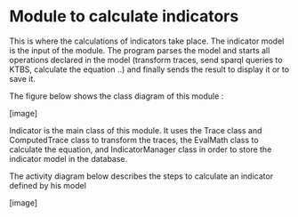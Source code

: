 Module to calculate indicators
========

This is where the calculations of indicators take place. The indicator model is the input of the module. The program parses the model and starts all operations declared in the model (transform traces, send sparql queries to KTBS, calculate the equation ..) and finally sends the result to display it or to save it.

The figure below shows the class diagram of this module : 


[image]

Indicator is the main class of this module. It uses the Trace class and ComputedTrace class to transform the traces, the EvalMath class to calculate the equation, and IndicatorManager class in order to store the indicator model in the database.


The activity diagram below describes the steps to calculate an indicator defined by his model

[image]
